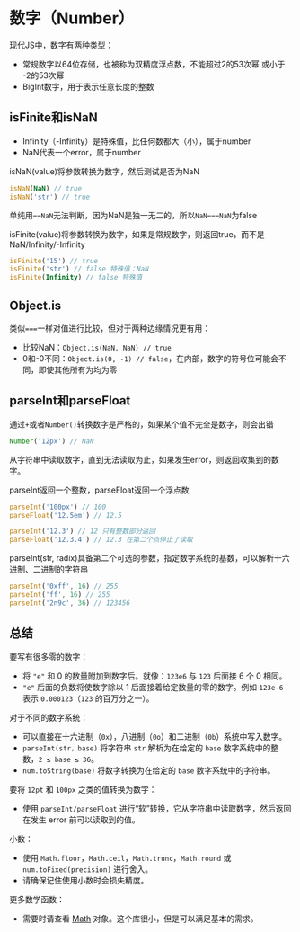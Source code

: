 # 数字（Number）

现代JS中，数字有两种类型：

- 常规数字以64位存储，也被称为双精度浮点数，不能超过2的53次幂 或小于 -2的53次幂
- BigInt数字，用于表示任意长度的整数

## isFinite和isNaN

- Infinity（-Infinity）是特殊值，比任何数都大（小），属于number
- NaN代表一个error，属于number

isNaN(value)将参数转换为数字，然后测试是否为NaN

```js
isNaN(NaN) // true
isNaN('str') // true
```

单纯用`==NaN`无法判断，因为NaN是独一无二的，所以`NaN===NaN`为false

isFinite(value)将参数转换为数字，如果是常规数字，则返回true，而不是NaN/Infinity/-Infinity

```js
isFinite('15') // true
isFinite('str') // false 特殊值：NaN
isFinite(Infinity) // false 特殊值
```

## Object.is

类似`===`一样对值进行比较，但对于两种边缘情况更有用：

- 比较NaN：`Object.is(NaN, NaN) // true`
- 0和-0不同：`Object.is(0, -1) // false`，在内部，数字的符号位可能会不同，即使其他所有为均为零

## parseInt和parseFloat

通过`+`或者`Number()`转换数字是严格的，如果某个值不完全是数字，则会出错

```js
Number('12px') // NaN
```

从字符串中读取数字，直到无法读取为止，如果发生error，则返回收集到的数字。

parseInt返回一个整数，parseFloat返回一个浮点数

```js
parseInt('100px') // 100
parseFloat('12.5em') // 12.5

parseInt('12.3') // 12 只有整数部分返回
parseFloat('12.3.4') // 12.3 在第二个点停止了读取 
```

parseInt(str, radix)具备第二个可选的参数，指定数字系统的基数，可以解析十六进制、二进制的字符串

```js
parseInt('0xff', 16) // 255
parseInt('ff', 16) // 255
parseInt('2n9c', 36) // 123456
```

## 总结

要写有很多零的数字：

- 将 `"e"` 和 0 的数量附加到数字后。就像：`123e6` 与 `123` 后面接 6 个 0 相同。
- `"e"` 后面的负数将使数字除以 1 后面接着给定数量的零的数字。例如 `123e-6` 表示 `0.000123`（`123` 的百万分之一）。

对于不同的数字系统：

- 可以直接在十六进制（`0x`），八进制（`0o`）和二进制（`0b`）系统中写入数字。
- `parseInt(str，base)` 将字符串 `str` 解析为在给定的 `base` 数字系统中的整数，`2 ≤ base ≤ 36`。
- `num.toString(base)` 将数字转换为在给定的 `base` 数字系统中的字符串。

要将 `12pt` 和 `100px` 之类的值转换为数字：

- 使用 `parseInt/parseFloat` 进行“软”转换，它从字符串中读取数字，然后返回在发生 error 前可以读取到的值。

小数：

- 使用 `Math.floor`，`Math.ceil`，`Math.trunc`，`Math.round` 或 `num.toFixed(precision)` 进行舍入。
- 请确保记住使用小数时会损失精度。

更多数学函数：

- 需要时请查看 [Math](https://developer.mozilla.org/en/docs/Web/JavaScript/Reference/Global_Objects/Math) 对象。这个库很小，但是可以满足基本的需求。

